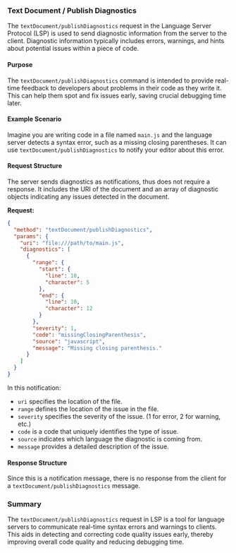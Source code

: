 ### Text Document / Publish Diagnostics

The `textDocument/publishDiagnostics` request in the Language Server Protocol (LSP) is used to send diagnostic information from the server to the client. Diagnostic information typically includes errors, warnings, and hints about potential issues within a piece of code.

#### Purpose

The `textDocument/publishDiagnostics` command is intended to provide real-time feedback to developers about problems in their code as they write it. This can help them spot and fix issues early, saving crucial debugging time later.

#### Example Scenario

Imagine you are writing code in a file named `main.js` and the language server detects a syntax error, such as a missing closing parentheses. It can use `textDocument/publishDiagnostics` to notify your editor about this error.

#### Request Structure

The server sends diagnostics as notifications, thus does not require a response. It includes the URI of the document and an array of diagnostic objects indicating any issues detected in the document.

**Request:**

```json
{
  "method": "textDocument/publishDiagnostics",
  "params": {
    "uri": "file:///path/to/main.js",
    "diagnostics": [
      {
        "range": {
          "start": {
            "line": 10,
            "character": 5
          },
          "end": {
            "line": 10,
            "character": 12
          }
        },
        "severity": 1,
        "code": "missingClosingParenthesis",
        "source": "javascript",
        "message": "Missing closing parenthesis."
      }
    ]
  }
}
```

In this notification:
- `uri` specifies the location of the file.
- `range` defines the location of the issue in the file.
- `severity` specifies the severity of the issue. (1 for error, 2 for warning, etc.)
- `code` is a code that uniquely identifies the type of issue.
- `source` indicates which language the diagnostic is coming from.
- `message` provides a detailed description of the issue.

#### Response Structure

Since this is a notification message, there is no response from the client for a `textDocument/publishDiagnostics` message.

### Summary

The `textDocument/publishDiagnostics` request in LSP is a tool for language servers to communicate real-time syntax errors and warnings to clients. This aids in detecting and correcting code quality issues early, thereby improving overall code quality and reducing debugging time.